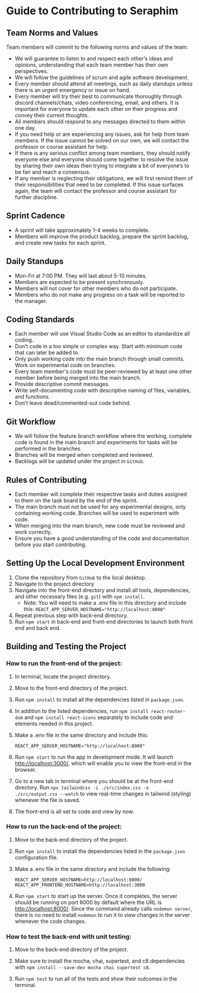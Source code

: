 # Guide to Contributing to Seraphim

## Team Norms and Values

Team members will commit to the following norms and values of the team:

* We will guarantee to listen to and respect each other’s ideas and opinions, understanding that each team member has their own perspectives.
* We will follow the guidelines of scrum and agile software development.
* Every member should attend all meetings, such as daily standups unless there is an urgent emergency or issue on hand. 
* Every member will try their best to communicate thoroughly through discord channels/chats, video conferencing, email, and others. It is important for everyone to update each other on their progress and convey their current thoughts. 
* All members should respond to any messages directed to them within one day. 
* If you need help or are experiencing any issues, ask for help from team members. If the issue cannot be solved on our own, we will contact the professor or course assistant for help. 
* If there is any serious conflict among team members, they should notify everyone else and everyone should come together to resolve the issue by sharing their own ideas then trying to integrate a bit of everyone’s to be fair and reach a consensus.
* If any member is neglecting their obligations, we will first remind them of their responsibilities that need to be completed. If this issue surfaces again, the team will contact the professor and course assistant for further discipline. 

## Sprint Cadence

* A sprint will take approximately 1-4 weeks to complete. 
* Members will improve the product backlog, prepare the sprint backlog, and create new tasks for each sprint. 

## Daily Standups 

* Mon-Fri at 7:00 PM. They will last about 5-10 minutes.
* Members are expected to be present synchronously.
* Members will not cover for other members who do not participate.
* Members who do not make any progress on a task will be reported to the manager. 

## Coding Standards
* Each member will use Visual Studio Code as an editor to standardize all coding.
* Don’t code in a too simple or complex way. Start with minimum code that can later be added to.
* Only push working code into the main branch through small commits. Work on experimental code on branches. 
* Every team member's code must be peer-reviewed by at least one other member before being merged into the main branch.
* Provide descriptive commit messages.
* Write self-documenting code with descriptive naming of files, variables, and functions.
* Don’t leave dead/commented-out code behind. 

## Git Workflow

* We will follow the feature branch workflow where the working, complete code is found in the main branch and experiments for tasks will be performed in the branches.
* Branches will be merged when completed and reviewed. 
* Backlogs will be updated under the project in `GitHub`. 

## Rules of Contributing

* Each member will complete their respective tasks and duties assigned to them on the task board by the end of the sprint. 
* The main branch must not be used for any experimental designs, only containing working code. Branches will be used to experiment with code. 
* When merging into the main branch, new code must be reviewed and work correctly. 
* Ensure you have a good understanding of the code and documentation before you start contributing.

## Setting Up the Local Development Environment

1. Clone the repository from `GitHub` to the local desktop. 
2. Navigate to the project directory
3. Navigate into the front-end directory and install all tools, dependencies, and other necessary files (e.g. `git`) with `npm install`. 
    * Note:
        You will need to make a .env file in this directory and include this:
            ```
            REACT_APP_SERVER_HOSTNAME="http://localhost:8000"
            ```
3. Repeat previous step with back-end directory.
3. Run `npm start` in back-end and front-end directories to launch both front end and back end.

## Building and Testing the Project

### How to run the front-end of the project:
1. In terminal, locate the project directory. 

2. Move to the front-end directory of the project. 

3. Run `npm install` to install all the dependencies listed in `package.json`. 

4. In addition to the listed dependencies, run `npm install react-router-dom` and `npm install react-icons` separately to include code and elements needed in this project.

5. Make a .env file in the same directory and include this:
    ```
    REACT_APP_SERVER_HOSTNAME="http://localhost:8000"
    ```
6. Run `npm start` to run the app in development mode. It will launch [http://localhost:3000/](http://localhost:3000/), which will enable you to view the front-end in the browser.

7. Go to a new tab in terminal where you should be at the front-end directory. Run `npx tailwindcss -i ./src/index.css -o ./src/output.css --watch` to view real-time changes in tailwind (styling) whenever the file is saved. 

8. The front-end is all set to code and view by now. 

### How to run the back-end of the project:
1. Move to the back-end directory of the project. 

2. Run `npm install` to install the dependencies listed in the `package.json` configuration file. 

3. Make a .env file in the same directory and include the following: 
    ```
    REACT_APP_SERVER_HOSTNAME=http://localhost:8000/
    REACT_APP_FRONTEND_HOSTNAME=http://localhost:3000
    ```

4. Run `npm start` to start up the server. Once it completes, the server should be running on port 8000 by default where the URL is [http://localhost:8000/](http://localhost:8000). Since the command already calls `nodemon server`, there is no need to install `nodemon` to run it to view changes in the server whenever the code changes.

### How to test the back-end with unit testing: 
1. Move to the back-end directory of the project. 

2. Make sure to install the mocha, chai, supertest, and c8 dependencies with `npm install --save-dev mocha chai supertest c8`. 

3. Run `npm test` to run all of the tests and show their outcomes in the terminal. 